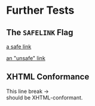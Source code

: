 
# Further Tests

## The `SAFELINK` Flag

[a safe link](http://domain.tld)

[an "unsafe" link](ssh://domain.tld)

## XHTML Conformance

This line break →  
should be XHTML-conformant.
